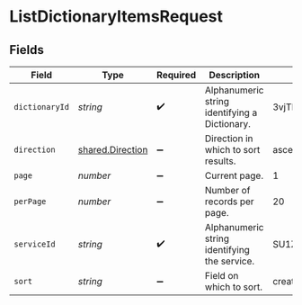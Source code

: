 # ListDictionaryItemsRequest


## Fields

| Field                                                | Type                                                 | Required                                             | Description                                          | Example                                              |
| ---------------------------------------------------- | ---------------------------------------------------- | ---------------------------------------------------- | ---------------------------------------------------- | ---------------------------------------------------- |
| `dictionaryId`                                       | *string*                                             | :heavy_check_mark:                                   | Alphanumeric string identifying a Dictionary.        | 3vjTN8v1O7nOAY7aNDGOL                                |
| `direction`                                          | [shared.Direction](../../models/shared/direction.md) | :heavy_minus_sign:                                   | Direction in which to sort results.                  | ascend                                               |
| `page`                                               | *number*                                             | :heavy_minus_sign:                                   | Current page.                                        | 1                                                    |
| `perPage`                                            | *number*                                             | :heavy_minus_sign:                                   | Number of records per page.                          | 20                                                   |
| `serviceId`                                          | *string*                                             | :heavy_check_mark:                                   | Alphanumeric string identifying the service.         | SU1Z0isxPaozGVKXdv0eY                                |
| `sort`                                               | *string*                                             | :heavy_minus_sign:                                   | Field on which to sort.                              | created                                              |
